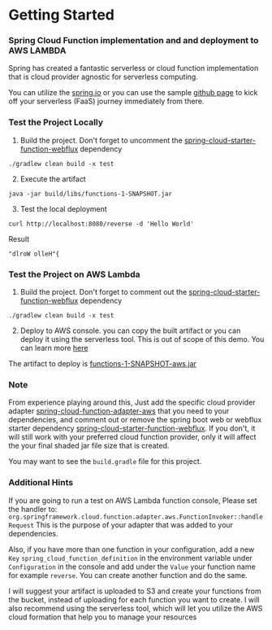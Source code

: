 # Getting Started

### Spring Cloud Function implementation and and deployment to AWS LAMBDA

Spring has created a fantastic serverless or cloud function implementation that is cloud provider agnostic 
for serverless computing.

You can utilize the [spring.io](https://spring.io/serverless) or you can use the sample 
[github page](https://github.com/spring-cloud/spring-cloud-function/tree/main) to kick off your
serverless (FaaS) journey immediately from there.

### Test the Project Locally

1. Build the project. Don't forget to uncomment the [spring-cloud-starter-function-webflux]() dependency

`./gradlew clean build -x test`

2. Execute the artifact

`java -jar build/libs/functions-1-SNAPSHOT.jar`

3. Test the local deployment

`curl http://localhost:8080/reverse -d 'Hello World'`

Result

`"dlroW olleH"{`


### Test the Project on AWS  Lambda

1. Build the project. Don't forget to comment out the [spring-cloud-starter-function-webflux]() dependency

`./gradlew clean build -x test`

2. Deploy to AWS console. you can copy the built artifact or you can deploy it using the serverless tool. This is out 
of scope of this demo. You can learn more [here](https://www.serverless.com/framework/docs/getting-started)

The artifact to deploy is [functions-1-SNAPSHOT-aws.jar]()

### Note
From experience playing around this, Just add the specific cloud provider adapter [spring-cloud-function-adapter-aws]() 
that you need to your dependencies, and comment out or remove the spring boot web or webflux starter dependency 
[spring-cloud-starter-function-webflux](). 
If you don't, it will still work with your preferred cloud function provider, only it will affect the your final shaded
jar file size that is created.

You may want to see the `build.gradle` file for this project.

### Additional Hints

If you are going to run a test on AWS Lambda function console, Please set the handler to:`
org.springframework.cloud.function.adapter.aws.FunctionInvoker::handleRequest` This is the purpose of your adapter that 
was added to your dependencies. 

Also, if you have more than one function in your configuration, add a new `Key` 
`spring_cloud_function_definition` in the environment variable under `Configuration` in the console and add under the 
`Value` your function name for example `reverse`. You can create another function and do the same.

I will suggest your artifact is uploaded to S3 and create your functions from the bucket, instead of uploading for 
each function you want to create. I will also recommend using the serverless tool, which will let you utilize the 
AWS cloud formation that help you to manage your resources



